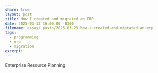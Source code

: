 ```yaml
---
share: true
layout: post
title: How I created and migrated an ERP
date: 2025-03-12 16:00:00 -0300
filename: essay/_posts/2025-03-29-how-i-created-and-migrated-an-erp
tags:
  - programming
  - erp
  - migration
excerpt: 
---
```


Enterprise Resource Planning.